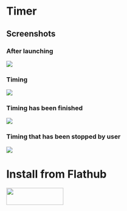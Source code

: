 <h1>Timer</h1>
<h2>Screenshots</h2>
<h3>After launching</h3>
<img src=https://github.com/vikdevelop/timer/blob/main/img/timergtk4_main.png>

<h3>Timing</h3>
<img src=https://github.com/vikdevelop/timer/blob/main/img/timergtk4_timing.png>

<h3>Timing has been finished</h3>
<img src=https://github.com/vikdevelop/timer/blob/main/img/timergtk4_finished.png>

<h3>Timing that has been stopped by user</h3>
<img src=https://github.com/vikdevelop/timer/blob/main/img/timergtk4_stopped.png>

<h1>Install from Flathub</h1>
    <a href="https://flathub.org/apps/details/com.github.vikdevelop.timer"><img src="https://flathub.org/assets/badges/flathub-badge-en.png" width=150 height=45></a>
